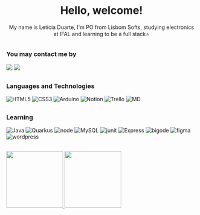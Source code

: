 <h1 align="center"> Hello, welcome!</h1>
<p align="center"> My name is Letícia Duarte, I'm PO from Lisbom Softs, studying electronics at IFAL and learning to be a full stack⭐</p>

 ##

 <div>
 <h3> You may contact me by </h3>
 <a href = "mailto:leticiabsduarte@gmail.com"><img src="https://img.shields.io/badge/-Gmail-%23333?style=for-the-badge&logo=gmail&logoColor=white" target="_blank"></a>
 <a href="https://instagram.com/leticiaduartebs" target="_blank"/>
<img src="https://img.shields.io/badge/-Instagram-%23E4405F?style=for-the-badge&logo=instagram&logoColor=white" target="_blank"/>
</a>
</div>

##

 <div>
 <h3>
 Languages and Technologies 
 </h3>
 
 ![HTML5](https://img.shields.io/badge/html5%20-%23E34F26.svg?&style=for-the-badge&logo=html5&logoColor=white)
 ![CSS3](https://img.shields.io/badge/css3%20-%231572B6.svg?&style=for-the-badge&logo=css3&logoColor=white)
 ![Arduíno](https://img.shields.io/badge/Arduíno-430098?style=for-the-badge&logo=arduino&logoColor=white)
 ![Notion](https://img.shields.io/badge/Notion-FFFFFF?style=for-the-badge&logo=notion&logoColor=black)
 ![Trello](https://img.shields.io/badge/Trello-0E6BE6?style=for-the-badge&logo=trello&logoColor=white)
 ![MD](https://img.shields.io/badge/Markdown-495059?style=for-the-badge&logo=markdown&logoColor=white)
       
</div>

##

<div>
 <h3>
 Learning 
 </h3>
 
 ![Java](https://img.shields.io/badge/Java-ED8B00?style=for-the-badge&logo=javajava&logoColor=white)
 ![Quarkus](https://img.shields.io/badge/Quarkus-000000?style=for-the-badge&logo=quarkus&logoColor=fff)
 ![node](https://img.shields.io/badge/Node.js-731B404?style=for-the-badge&logo=node.js&logoColor=white)
 ![MySQL](https://img.shields.io/badge/mysql-%2300f.svg?&style=for-the-badge&logo=mysql&logoColor=white&color=3280ad)
 ![junit](https://img.shields.io/badge/JUnit-7AD14B?style=for-the-badge&logo=junit5&logoColor=red)
 ![Express](https://img.shields.io/badge/Express.js-D8D8D8?style=for-the-badge&logo=express&logoColor=black)
 ![bigode](https://img.shields.io/badge/Handlebars-FF0000?style=for-the-badge&logo=handlebars.js&logoColor=white)
 ![figma](https://img.shields.io/badge/Figma-121212?style=for-the-badge&logo=figma&logoColor=white)
 ![wordpress](https://img.shields.io/badge/Wordpress-08298A?style=for-the-badge&logo=wordpress&logoColor=white)
       
</div>

##

<div>
<a href="https://github.com/leticiabsduarte" >
<img height="150em" src="https://github-readme-stats.vercel.app/api?username=leticiabsduarte&show_icons=true&bg_color=282A36&title_color=DD6387&icon_color=BD93F9&text_color=fff&border_color=fff" />
<img height="150em" src="https://github-readme-stats.vercel.app/api/top-langs/?username=leticiabsduarte&layout=compact&bg_color=282A36&title_color=DD6387&icon_color=BD93F9&text_color=fff&border_color=fff" />
</a>
</div>
  
